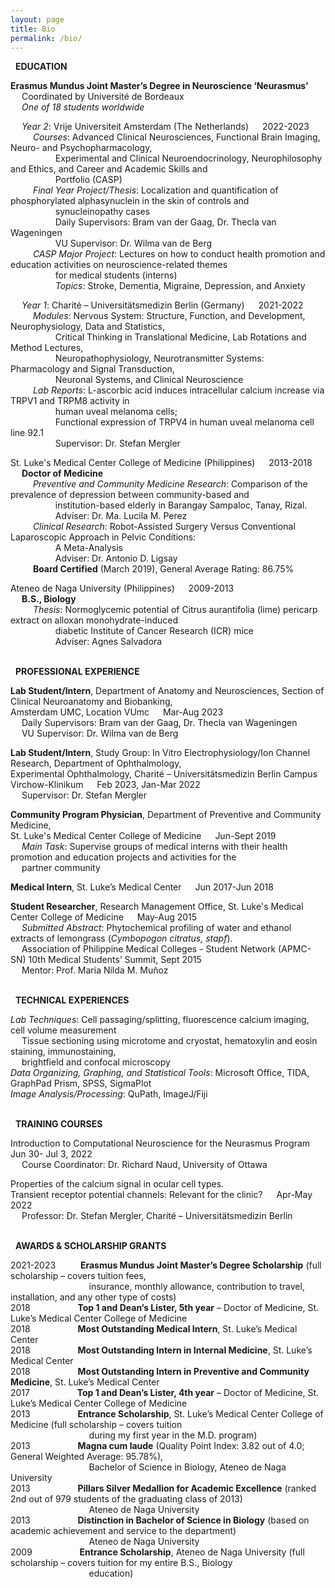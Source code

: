 ```yaml
---
layout: page
title: Bio
permalink: /bio/
---
```

<i class="fa-solid fa-graduation-cap"></i> &nbsp; **EDUCATION**

**Erasmus Mundus Joint Master’s Degree in Neuroscience ‘Neurasmus’** <br>
&emsp; Coordinated by Université de Bordeaux <br>
&emsp; *One of 18 students worldwide*

&emsp; *Year 2*: Vrije Universiteit Amsterdam (The Netherlands) &emsp; 2022-2023 <br>
&emsp; &emsp; *Courses*: Advanced Clinical Neurosciences, Functional Brain Imaging, Neuro- and Psychopharmacology, <br>
&emsp; &emsp; &emsp; &emsp; Experimental and Clinical Neuroendocrinology, Neurophilosophy and Ethics, and Career and Academic Skills and <br>
&emsp; &emsp; &emsp; &emsp; Portfolio (CASP) <br> 
&emsp; &emsp; *Final Year Project/Thesis*: Localization and quantification of phosphorylated alphasynuclein in the skin of controls and <br> 
&emsp; &emsp; &emsp; &emsp; synucleinopathy cases <br>
&emsp; &emsp; &emsp; &emsp; Daily Supervisors: Bram van der Gaag, Dr. Thecla van Wageningen <br>
&emsp; &emsp; &emsp; &emsp; VU Supervisor: Dr. Wilma van de Berg <br>
&emsp; &emsp; *CASP Major Project*: Lectures on how to conduct health promotion and education activities on neuroscience-related themes <br> 
&emsp; &emsp; &emsp; &emsp; for medical students (interns) <br> 
&emsp; &emsp; &emsp; &emsp; *Topics*: Stroke, Dementia, Migraine, Depression, and Anxiety

&emsp; *Year 1*: Charité – Universitätsmedizin Berlin (Germany) &emsp; 2021-2022 <br>
&emsp; &emsp; *Modules*: Nervous System: Structure, Function, and Development, Neurophysiology, Data and Statistics, <br>
&emsp; &emsp; &emsp; &emsp; Critical Thinking in Translational Medicine, Lab Rotations and Method Lectures,  <br>
&emsp; &emsp; &emsp; &emsp; Neuropathophysiology, Neurotransmitter Systems: Pharmacology and Signal Transduction, <br> 
&emsp; &emsp; &emsp; &emsp; Neuronal Systems, and Clinical Neuroscience <br> 
&emsp; &emsp; *Lab Reports*: L-ascorbic acid induces intracellular calcium increase via TRPV1 and TRPM8 activity in <br>
&emsp; &emsp; &emsp; &emsp; human uveal melanoma cells; <br>
&emsp; &emsp; &emsp; &emsp; Functional expression of TRPV4 in human uveal melanoma cell line 92.1 <br> 
&emsp; &emsp; &emsp; &emsp; Supervisor: Dr. Stefan Mergler

St. Luke's Medical Center College of Medicine (Philippines) &emsp; 2013-2018 <br>
&emsp; **Doctor of Medicine** <br>
&emsp; &emsp; *Preventive and Community Medicine Research*: Comparison of the prevalence of depression between community-based and <br>
&emsp; &emsp; &emsp; &emsp; institution-based elderly in Barangay Sampaloc, Tanay, Rizal. <br>
&emsp; &emsp; &emsp; &emsp; Adviser: Dr. Ma. Lucila M. Perez <br>
&emsp; &emsp; *Clinical Research*: Robot-Assisted Surgery Versus Conventional Laparoscopic Approach in Pelvic Conditions: <br>
&emsp; &emsp; &emsp; &emsp; A Meta-Analysis <br>
&emsp; &emsp; &emsp; &emsp; Adviser: Dr. Antonio D. Ligsay <br>
&emsp; &emsp; **Board Certified** (March 2019), General Average Rating: 86.75% <br>

Ateneo de Naga University (Philippines) &emsp; 2009-2013 <br>
&emsp; **B.S., Biology** <br>
&emsp; &emsp; *Thesis*: Normoglycemic potential of Citrus aurantifolia (lime) pericarp extract on alloxan monohydrate-induced <br>
&emsp; &emsp; &emsp; &emsp; diabetic Institute of Cancer Research (ICR) mice <br>
&emsp; &emsp; &emsp; &emsp; Adviser: Agnes Salvadora

<br> <i class="fa-solid fa-briefcase"></i> &nbsp; **PROFESSIONAL EXPERIENCE**

**Lab Student/Intern**, Department of Anatomy and Neurosciences, Section of
Clinical Neuroanatomy and Biobanking, <br> 
Amsterdam UMC, Location VUmc &emsp; Mar-Aug
2023 <br>
&emsp; Daily Supervisors: Bram van der Gaag, Dr. Thecla van Wageningen <br>
&emsp; VU Supervisor: Dr. Wilma van de Berg

**Lab Student/Intern**, Study Group: In Vitro Electrophysiology/Ion Channel
Research, Department of Ophthalmology, <br>
Experimental Ophthalmology, Charité –
Universitätsmedizin Berlin Campus Virchow-Klinikum &emsp; Feb 2023,
Jan-Mar 2022 <br>
&emsp; Supervisor: Dr. Stefan Mergler

**Community Program Physician**, Department of Preventive and Community
Medicine, <br> 
St. Luke's Medical Center College of Medicine &emsp; Jun-Sept
2019 <br>
&emsp; *Main Task*: Supervise groups of medical interns with their health
promotion and education projects and activities for the <br>
&emsp; partner community

**Medical Intern**, St. Luke’s Medical Center &emsp; Jun 2017-Jun 2018

**Student Researcher**, Research Management Office, St. Luke's Medical Center
College of Medicine &emsp; May-Aug 2015 <br>
&emsp; *Submitted Abstract*: Phytochemical profiling of water and ethanol extracts of lemongrass (*Cymbopogon citratus, stapf*). <br>
&emsp; Association of Philippine Medical Colleges - Student Network (APMC-SN) 10th Medical Students’ Summit, Sept 2015 <br>
&emsp; Mentor:  Prof. Maria Nilda M. Muñoz

<br> <i class="fa-solid fa-screwdriver-wrench"></i> &nbsp; **TECHNICAL EXPERIENCES**

*Lab Techniques*: Cell passaging/splitting, fluorescence calcium imaging, cell volume
measurement <br> 
&emsp; Tissue sectioning using microtome and cryostat,
hematoxylin and eosin staining, immunostaining, <br> 
&emsp; brightfield and confocal microscopy <br> 
*Data Organizing, Graphing, and Statistical Tools*: Microsoft Office, TIDA, GraphPad Prism, SPSS,
SigmaPlot <br>
*Image Analysis/Processing*: QuPath, ImageJ/Fiji

<br> <i class="fa-solid fa-earth-americas"></i> &nbsp; **TRAINING COURSES**

Introduction to Computational Neuroscience for the Neurasmus Program &emsp; Jun 30-
Jul 3, 2022 <br> 
&emsp; Course Coordinator: Dr. Richard Naud, University of Ottawa

Properties of the calcium signal in ocular cell types. <br>
Transient receptor potential channels: Relevant for the clinic? &emsp; Apr-May
2022 <br> 
&emsp; Professor: Dr. Stefan Mergler, Charité – Universitätsmedizin Berlin

<br> <i class="fa-solid fa-sack-dollar"></i> &nbsp; **AWARDS & SCHOLARSHIP GRANTS**

2021-2023 &emsp; &emsp; **Erasmus Mundus Joint Master’s Degree Scholarship** (full scholarship – covers tuition fees, <br> 
&emsp; &emsp; &emsp; &emsp; &emsp; &emsp; &emsp; insurance, monthly allowance, contribution to travel, installation, and any other type of costs) <br>
2018 &emsp; &emsp; &emsp; &emsp; **Top 1 and Dean’s Lister, 5th year** – Doctor of Medicine, St. Luke’s Medical Center College of Medicine <br>
2018 &emsp; &emsp; &emsp; &emsp; **Most Outstanding Medical Intern**, St. Luke’s Medical Center <br>
2018 &emsp; &emsp; &emsp; &emsp; **Most Outstanding Intern in Internal Medicine**, St. Luke’s Medical Center <br>
2018 &emsp; &emsp; &emsp; &emsp; **Most Outstanding Intern in Preventive and Community Medicine**, St. Luke’s Medical Center <br>
2017 &emsp; &emsp; &emsp; &emsp; **Top 1 and Dean’s Lister, 4th year** – Doctor of Medicine, St. Luke’s Medical Center College of Medicine <br>
2013 &emsp; &emsp; &emsp; &emsp; **Entrance Scholarship**, St. Luke’s Medical Center College of Medicine (full scholarship – covers tuition <br>
&emsp; &emsp; &emsp; &emsp; &emsp; &emsp; &emsp; during my first year in the M.D. program) <br>
2013 &emsp; &emsp; &emsp; &emsp; **Magna cum laude** (Quality Point Index: 3.82 out of 4.0; General Weighted Average: 95.78%), <br> 
&emsp; &emsp; &emsp; &emsp; &emsp; &emsp; &emsp; Bachelor of Science in Biology, Ateneo de Naga University <br>
2013 &emsp; &emsp; &emsp; &emsp; **Pillars Silver Medallion for Academic Excellence** (ranked 2nd out of 979 students of the graduating class of 2013) <br>
&emsp; &emsp; &emsp; &emsp; &emsp; &emsp; &emsp; Ateneo de Naga University <br>
2013 &emsp; &emsp; &emsp; &emsp; **Distinction in Bachelor of Science in Biology** (based on academic achievement and service to the department) <br>
&emsp; &emsp; &emsp; &emsp; &emsp; &emsp; &emsp; Ateneo de Naga University <br>
2009 &emsp; &emsp; &emsp; &emsp; **Entrance Scholarship**, Ateneo de Naga University (full scholarship – covers tuition for my entire B.S., Biology <br>
&emsp; &emsp; &emsp; &emsp; &emsp; &emsp; &emsp; education)
